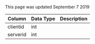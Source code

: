 This page was updated September 7 2019

| Column   | Data Type | Description |
| -------- | --------- | ----------- |
| clientid | int       |             |
| serverid | int       |             |